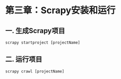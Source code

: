 # 第三章：Scrapy安装和运行

## 一. 生成Scrapy项目

```shell
scrapy startproject [projectName]
```

## 二. 运行项目
```shell
scrapy crawl [projectName]
```







<comment/>